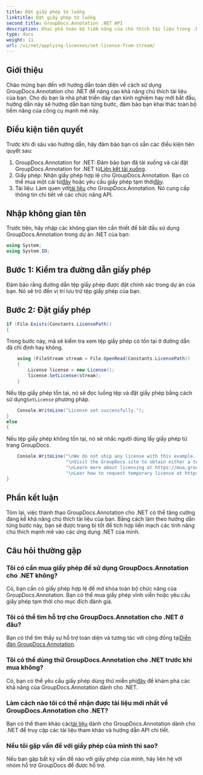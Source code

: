 ```yaml
---
title: Đặt giấy phép từ luồng
linktitle: Đặt giấy phép từ luồng
second_title: GroupDocs.Annotation .NET API
description: Khai phá toàn bộ tiềm năng của chú thích tài liệu trong .NET với GroupDocs.Annotation. Hãy làm theo hướng dẫn từng bước của chúng tôi để tích hợp liền mạch.
type: docs
weight: 11
url: /vi/net/applying-licenses/set-license-from-stream/
---
```

## Giới thiệu
Chào mừng bạn đến với hướng dẫn toàn diện về cách sử dụng GroupDocs.Annotation cho .NET để nâng cao khả năng chú thích tài liệu của bạn. Cho dù bạn là nhà phát triển dày dạn kinh nghiệm hay mới bắt đầu, hướng dẫn này sẽ hướng dẫn bạn từng bước, đảm bảo bạn khai thác toàn bộ tiềm năng của công cụ mạnh mẽ này.
## Điều kiện tiên quyết
Trước khi đi sâu vào hướng dẫn, hãy đảm bảo bạn có sẵn các điều kiện tiên quyết sau:
1.  GroupDocs.Annotation for .NET: Đảm bảo bạn đã tải xuống và cài đặt GroupDocs.Annotation for .NET từ[Liên kết tải xuống](https://releases.groupdocs.com/annotation/net/).
2.  Giấy phép: Nhận giấy phép hợp lệ cho GroupDocs.Annotation. Bạn có thể mua một cái từ[đây](https://purchase.groupdocs.com/buy) hoặc yêu cầu giấy phép tạm thời[đây](https://purchase.groupdocs.com/temporary-license/).
3.  Tài liệu: Làm quen với[tài liệu](https://reference.groupdocs.com/annotation/net/) cho GroupDocs.Annotation. Nó cung cấp thông tin chi tiết về các chức năng API.

## Nhập không gian tên
Trước tiên, hãy nhập các không gian tên cần thiết để bắt đầu sử dụng GroupDocs.Annotation trong dự án .NET của bạn:
```csharp
using System;
using System.IO;
```

## Bước 1: Kiểm tra đường dẫn giấy phép
Đảm bảo rằng đường dẫn tệp giấy phép được đặt chính xác trong dự án của bạn. Nó sẽ trỏ đến vị trí lưu trữ tệp giấy phép của bạn.
## Bước 2: Đặt giấy phép
```csharp
if (File.Exists(Constants.LicensePath))
{
```
Trong bước này, mã sẽ kiểm tra xem tệp giấy phép có tồn tại ở đường dẫn đã chỉ định hay không.
```csharp
    using (FileStream stream = File.OpenRead(Constants.LicensePath))
    {
        License license = new License();
        license.SetLicense(stream);
    }
```
 Nếu tệp giấy phép tồn tại, nó sẽ đọc luồng tệp và đặt giấy phép bằng cách sử dụng`SetLicense` phương pháp.
```csharp
    Console.WriteLine("License set successfully.");
}
else
{
```
Nếu tệp giấy phép không tồn tại, nó sẽ nhắc người dùng lấy giấy phép từ trang GroupDocs.
```csharp
    Console.WriteLine("\nWe do not ship any license with this example. " +
                      "\nVisit the GroupDocs site to obtain either a temporary or permanent license. " +
                      "\nLearn more about licensing at https://mua.groupdocs.com/faqs/licensing. " +
                      "\nLear how to request temporary license at https://mua.groupdocs.com/temporary-license.");
}
```

## Phần kết luận
Tóm lại, việc thành thạo GroupDocs.Annotation cho .NET có thể tăng cường đáng kể khả năng chú thích tài liệu của bạn. Bằng cách làm theo hướng dẫn từng bước này, bạn sẽ được trang bị tốt để tích hợp liền mạch các tính năng chú thích mạnh mẽ vào các ứng dụng .NET của mình.
## Câu hỏi thường gặp
### Tôi có cần mua giấy phép để sử dụng GroupDocs.Annotation cho .NET không?
Có, bạn cần có giấy phép hợp lệ để mở khóa toàn bộ chức năng của GroupDocs.Annotation. Bạn có thể mua giấy phép vĩnh viễn hoặc yêu cầu giấy phép tạm thời cho mục đích đánh giá.
### Tôi có thể tìm hỗ trợ cho GroupDocs.Annotation cho .NET ở đâu?
 Bạn có thể tìm thấy sự hỗ trợ toàn diện và tương tác với cộng đồng tại[Diễn đàn GroupDocs.Annotation](https://forum.groupdocs.com/c/annotation/10).
### Tôi có thể dùng thử GroupDocs.Annotation cho .NET trước khi mua không?
 Có, bạn có thể yêu cầu giấy phép dùng thử miễn phí[đây](https://releases.groupdocs.com/) để khám phá các khả năng của GroupDocs.Annotation dành cho .NET.
### Làm cách nào tôi có thể nhận được tài liệu mới nhất về GroupDocs.Annotation cho .NET?
 Bạn có thể tham khảo các[tài liệu](https://reference.groupdocs.com/annotation/net/) dành cho GroupDocs.Annotation dành cho .NET để truy cập các tài liệu tham khảo và hướng dẫn API chi tiết.
### Nếu tôi gặp vấn đề với giấy phép của mình thì sao?
Nếu bạn gặp bất kỳ vấn đề nào với giấy phép của mình, hãy liên hệ với nhóm hỗ trợ GroupDocs để được hỗ trợ.